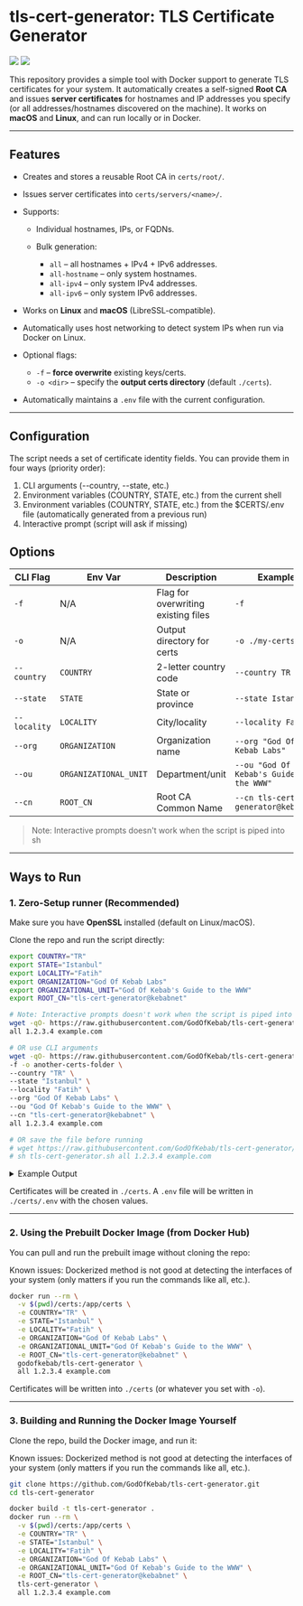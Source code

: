 # tls-cert-generator: TLS Certificate Generator

![](https://badgen.net/docker/pulls/godofkebab/tls-cert-generator)
![](https://badgen.net/docker/size/godofkebab/tls-cert-generator)

This repository provides a simple tool with Docker support to generate TLS certificates for your system.
It automatically creates a self-signed **Root CA** and issues **server certificates** for hostnames and IP addresses you specify (or all addresses/hostnames discovered on the machine).
It works on **macOS** and **Linux**, and can run locally or in Docker.

---

## Features

* Creates and stores a reusable Root CA in `certs/root/`.
* Issues server certificates into `certs/servers/<name>/`.
* Supports:

    * Individual hostnames, IPs, or FQDNs.
    * Bulk generation:

        * `all` – all hostnames + IPv4 + IPv6 addresses.
        * `all-hostname` – only system hostnames.
        * `all-ipv4` – only system IPv4 addresses.
        * `all-ipv6` – only system IPv6 addresses.
* Works on **Linux** and **macOS** (LibreSSL-compatible).
* Automatically uses host networking to detect system IPs when run via Docker on Linux.
* Optional flags:

    * `-f` – **force overwrite** existing keys/certs.
    * `-o <dir>` – specify the **output certs directory** (default `./certs`).
* Automatically maintains a `.env` file with the current configuration.

---

## Configuration

The script needs a set of certificate identity fields.
You can provide them in four ways (priority order):
1. CLI arguments (--country, --state, etc.)
2. Environment variables (COUNTRY, STATE, etc.) from the current shell
3. Environment variables (COUNTRY, STATE, etc.) from the $CERTS/.env file (automatically generated from a previous run)
4. Interactive prompt (script will ask if missing)

## Options

| CLI Flag     | Env Var               | Description                         | Example                                  |
|--------------|-----------------------|-------------------------------------|------------------------------------------|
| `-f`         | N/A                   | Flag for overwriting existing files | `-f`                                     |
| `-o`         | N/A                   | Output directory for certs          | `-o ./my-certs`                          |
| `--country`  | `COUNTRY`             | 2-letter country code               | `--country TR`                           |
| `--state`    | `STATE`               | State or province                   | `--state Istanbul`                       |
| `--locality` | `LOCALITY`            | City/locality                       | `--locality Fatih`                       |
| `--org`      | `ORGANIZATION`        | Organization name                   | `--org "God Of Kebab Labs"`              |
| `--ou`       | `ORGANIZATIONAL_UNIT` | Department/unit                     | `--ou "God Of Kebab's Guide to the WWW"` |
| `--cn`       | `ROOT_CN`             | Root CA Common Name                 | `--cn tls-cert-generator@kebabnet`      |

> Note: Interactive prompts doesn't work when the script is piped into sh 

---

## Ways to Run

### 1. Zero-Setup runner (Recommended)

Make sure you have **OpenSSL** installed (default on Linux/macOS).

Clone the repo and run the script directly:

```bash
export COUNTRY="TR"
export STATE="Istanbul"
export LOCALITY="Fatih"
export ORGANIZATION="God Of Kebab Labs"
export ORGANIZATIONAL_UNIT="God Of Kebab's Guide to the WWW"
export ROOT_CN="tls-cert-generator@kebabnet"

# Note: Interactive prompts doesn't work when the script is piped into sh 
wget -qO- https://raw.githubusercontent.com/GodOfKebab/tls-cert-generator/refs/heads/main/tls-cert-generator.sh | sh -s -- \
all 1.2.3.4 example.com

# OR use CLI arguments
wget -qO- https://raw.githubusercontent.com/GodOfKebab/tls-cert-generator/refs/heads/main/tls-cert-generator.sh | sh -s -- \
-f -o another-certs-folder \
--country "TR" \
--state "Istanbul" \
--locality "Fatih" \
--org "God Of Kebab Labs" \
--ou "God Of Kebab's Guide to the WWW" \
--cn "tls-cert-generator@kebabnet" \
all 1.2.3.4 example.com

# OR save the file before running
# wget https://raw.githubusercontent.com/GodOfKebab/tls-cert-generator/refs/heads/main/tls-cert-generator.sh -O tls-cert-generator.sh
# sh tls-cert-generator.sh all 1.2.3.4 example.com
```

<details>
<summary>Example Output</summary>

```text
Enter COUNTRY (2-letter country code) [XX]: 
Enter STATE (State or province) [XX]: 
Enter LOCALITY (City/locality) [XX]: 
Enter ORGANIZATION (Organization name) [XX]: 
Enter ORGANIZATIONAL_UNIT (Department/unit) [XX]: 
Enter ROOT_CN (Root CA Common Name) [tls-cert-generator@XX]: 
✨  Welcome to tls-cert-generator!
📋 Current configuration:
   FORCE               (-f)         = 1
   CERTS_DIR           (-o)         = /Users/username/make-tls-certs
   COUNTRY             (--country)  = XX
   STATE               (--state)    = XX
   LOCALITY            (--locality) = XX
   ORGANIZATION        (--org)      = XX
   ORGANIZATIONAL_UNIT (--ou)       = XX
   ROOT_CN             (--cn)       = tls-cert-generator@XX

⏳ Generating key for rootCA ...
    ✅ Success: /Users/username/make-tls-certs/root/rootCA.key
⏳ Generating cert for rootCA ...
    ✅ Success: /Users/username/make-tls-certs/root/rootCA.crt
⏳ Generating cert/key for HOSTNAME ...
    ✅ Success: /Users/username/make-tls-certs/servers/HOSTNAME/key.pem
    ✅ Success: /Users/username/make-tls-certs/servers/HOSTNAME.csr
    ✅ Success: /Users/username/make-tls-certs/servers/HOSTNAME/cert.pem
⏳ Generating cert/key for HOSTNAME.local ...
    ✅ Success: /Users/username/make-tls-certs/servers/HOSTNAME.local/key.pem
    ✅ Success: /Users/username/make-tls-certs/servers/HOSTNAME.local.csr
    ✅ Success: /Users/username/make-tls-certs/servers/HOSTNAME.local/cert.pem
⏳ Generating cert/key for HOSTNAME.local ...
    ✅ Success: /Users/username/make-tls-certs/servers/HOSTNAME.local/key.pem
    ✅ Success: /Users/username/make-tls-certs/servers/HOSTNAME.local.csr
    ✅ Success: /Users/username/make-tls-certs/servers/HOSTNAME.local/cert.pem
⏳ Generating cert/key for XX.XX.XX.XX ...
    ✅ Success: /Users/username/make-tls-certs/servers/XX.XX.XX.XX/key.pem
    ✅ Success: /Users/username/make-tls-certs/servers/XX.XX.XX.XX.csr
    ✅ Success: /Users/username/make-tls-certs/servers/XX.XX.XX.XX/cert.pem
⏳ Generating cert/key for 127.0.0.1 ...
    ✅ Success: /Users/username/make-tls-certs/servers/127.0.0.1/key.pem
    ✅ Success: /Users/username/make-tls-certs/servers/127.0.0.1.csr
    ✅ Success: /Users/username/make-tls-certs/servers/127.0.0.1/cert.pem
⏳ Generating cert/key for ::1 ...
    ✅ Success: /Users/username/make-tls-certs/servers/::1/key.pem
    ✅ Success: /Users/username/make-tls-certs/servers/::1.csr
    ✅ Success: /Users/username/make-tls-certs/servers/::1/cert.pem
```
</details>

Certificates will be created in `./certs`.
A `.env` file will be written in `./certs/.env` with the chosen values.

---

### 2. Using the Prebuilt Docker Image (from Docker Hub)

You can pull and run the prebuilt image without cloning the repo:

Known issues: Dockerized method is not good at detecting the interfaces of your system (only matters if you run the commands like all, etc.).

```bash
docker run --rm \
  -v $(pwd)/certs:/app/certs \
  -e COUNTRY="TR" \
  -e STATE="Istanbul" \
  -e LOCALITY="Fatih" \
  -e ORGANIZATION="God Of Kebab Labs" \
  -e ORGANIZATIONAL_UNIT="God Of Kebab's Guide to the WWW" \
  -e ROOT_CN="tls-cert-generator@kebabnet" \
  godofkebab/tls-cert-generator \
  all 1.2.3.4 example.com
```

Certificates will be written into `./certs` (or whatever you set with `-o`).

---

### 3. Building and Running the Docker Image Yourself

Clone the repo, build the Docker image, and run it:

Known issues: Dockerized method is not good at detecting the interfaces of your system (only matters if you run the commands like all, etc.).

```bash
git clone https://github.com/GodOfKebab/tls-cert-generator.git
cd tls-cert-generator

docker build -t tls-cert-generator .
docker run --rm \
  -v $(pwd)/certs:/app/certs \
  -e COUNTRY="TR" \
  -e STATE="Istanbul" \
  -e LOCALITY="Fatih" \
  -e ORGANIZATION="God Of Kebab Labs" \
  -e ORGANIZATIONAL_UNIT="God Of Kebab's Guide to the WWW" \
  -e ROOT_CN="tls-cert-generator@kebabnet" \
  tls-cert-generator \
  all 1.2.3.4 example.com
```


